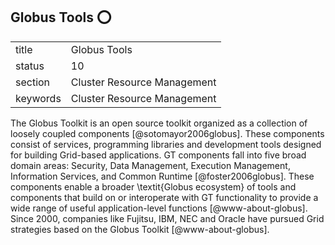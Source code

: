 ## Globus Tools :o:


|          |                             |
| -------- | --------------------------- |
| title    | Globus Tools                | 
| status   | 10                          |
| section  | Cluster Resource Management |
| keywords | Cluster Resource Management |



The Globus Toolkit is an open source toolkit organized as a collection
of loosely coupled components [@sotomayor2006globus]. These
components consist of services, programming libraries and development
tools designed for building Grid-based applications. GT components
fall into five broad domain areas: Security, Data Management,
Execution Management, Information Services, and Common
Runtime [@foster2006globus]. These components enable a broader
\textit{Globus ecosystem} of tools and components that build on or
interoperate with GT functionality to provide a wide range of useful
application-level functions [@www-about-globus]. Since 2000,
companies like Fujitsu, IBM, NEC and Oracle have pursued Grid
strategies based on the Globus Toolkit [@www-about-globus].



